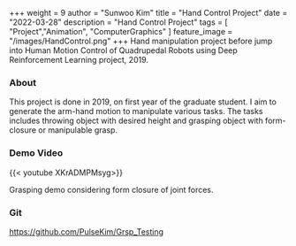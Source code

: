 +++
weight = 9
author = "Sunwoo Kim"
title = "Hand Control Project"
date = "2022-03-28"
description = "Hand Control Project"
tags = [
    "Project","Animation", "ComputerGraphics"
]
feature_image = "/images/HandControl.png"
+++
Hand manipulation project before jump into Human Motion Control of Quadrupedal Robots using Deep Reinforcement Learning project, 2019.
<!--more-->

### About
This project is done in 2019, on first year of the graduate student. I aim to generate the arm-hand motion to manipulate various tasks. The tasks includes throwing object with desired height and grasping object with form-closure or manipulable grasp.

### Demo Video

{{< youtube XKrADMPMsyg>}}

Grasping demo considering form closure of joint forces.

### Git
https://github.com/PulseKim/Grsp_Testing
